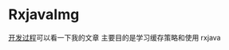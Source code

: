 # RxjavaImg


[开发过程](https://blog.csdn.net/github_27372715/article/details/80899243)可以看一下我的文章
主要目的是学习缓存策略和使用 rxjava
